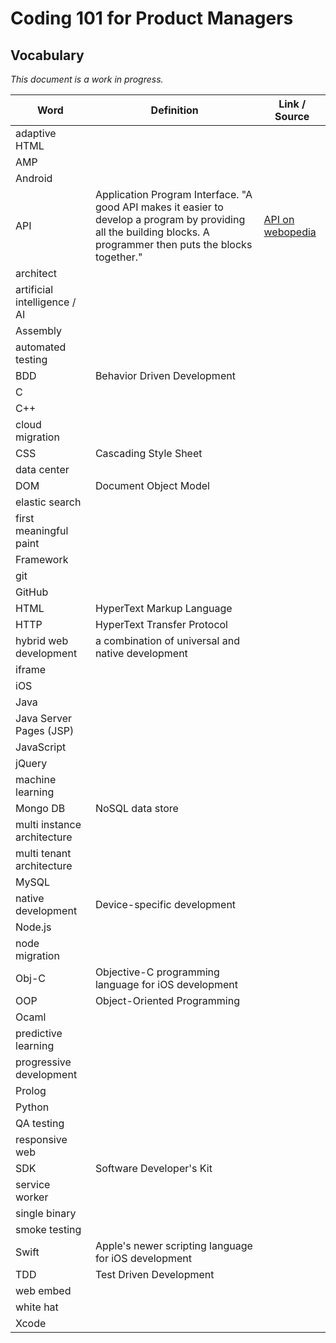 # Coding 101 for Product Managers

## Vocabulary

_This document is a work in progress._

Word | Definition | Link / Source
---- | ---- | ----
adaptive HTML | | 
AMP | |
Android | |
API | Application Program Interface. "A good API makes it easier to develop a program by providing all the building blocks. A programmer then puts the blocks together." | [API on webopedia](http://www.webopedia.com/TERM/A/API.html)
architect | |
artificial intelligence / AI | |
Assembly | |
automated testing | |
BDD | Behavior Driven Development |
C | |
C++ | |
cloud migration | |
CSS | Cascading Style Sheet |
data center | |
DOM | Document Object Model |
elastic search | |
first meaningful paint | |
Framework | |
git | |
GitHub | |
HTML | HyperText Markup Language |
HTTP | HyperText Transfer Protocol |
hybrid web development | a combination of universal and native development | 
iframe | |
iOS | |
Java | |
Java Server Pages (JSP) | |
JavaScript | |
jQuery | | 
machine learning | |
Mongo DB | NoSQL data store  | |
multi instance architecture | |
multi tenant architecture | |
MySQL | |
native development | Device-specific development |
Node.js | |
node migration | | 
Obj-C | Objective-C programming language for iOS development |
OOP | Object-Oriented Programming | 
Ocaml | |
predictive learning | |
progressive development | | 
Prolog | |
Python | |
QA testing | | 
responsive web | |
SDK | Software Developer's Kit |
service worker | | 
single binary | |
smoke testing | | 
Swift | Apple's newer scripting language for iOS development |
TDD | Test Driven Development |
web embed | |
white hat | | 
Xcode | | 

